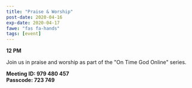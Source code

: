 ```yaml
---
title: "Praise & Worship"
post-date: 2020-04-16
exp-date: 2020-04-17
fawe: "fas fa-hands"
tags: [event]
---
```

**12 PM**

Join us in praise and worship as part of the "On Time God Online" series.

**Meeting ID: 979 480 457**
<br>
**Passcode: 723 749**